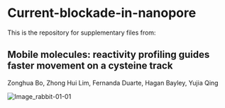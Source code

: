 # Current-blockade-in-nanopore

This is the repository for supplementary files from:

## Mobile molecules: reactivity profiling guides faster movement on a cysteine track
Zonghua Bo, Zhong Hui Lim, Fernanda Duarte, Hagan Bayley, Yujia Qing


![Image_rabbit-01-01](https://user-images.githubusercontent.com/46780283/212741477-310a5979-9930-4b8a-917b-216c6f65f591.png)
